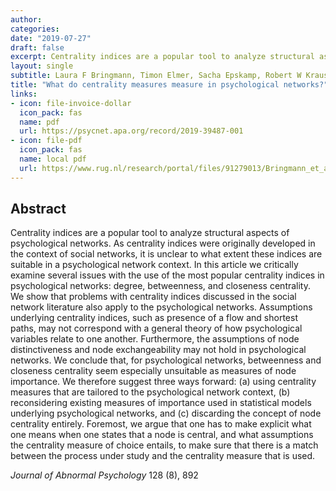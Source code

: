 ```yaml
---
author: 
categories:
date: "2019-07-27"
draft: false
excerpt: Centrality indices are a popular tool to analyze structural aspects of psychological networks. As centrality indices were originally developed in the context of social networks, it is unclear to what extent these indices are suitable in a psychological network context. In this article we critically examine several issues with the use of the most popular centrality indices in psychological networks...
layout: single
subtitle: Laura F Bringmann, Timon Elmer, Sacha Epskamp, Robert W Krause, David Schoch, Marieke Wichers, Johanna TW Wigman & Eveline Snippe
title: "What do centrality measures measure in psychological networks?"
links:
- icon: file-invoice-dollar
  icon_pack: fas
  name: pdf 
  url: https://psycnet.apa.org/record/2019-39487-001
- icon: file-pdf
  icon_pack: fas
  name: local pdf
  url: https://www.rug.nl/research/portal/files/91279013/Bringmann_et_al._2019_JAP.pdf
---
```


## Abstract 
Centrality indices are a popular tool to analyze structural aspects of psychological networks. As centrality indices were originally developed in the context of social networks, it is unclear to what extent these indices are suitable in a psychological network context. In this article we critically examine several issues with the use of the most popular centrality indices in psychological networks: degree, betweenness, and closeness centrality. We show that problems with centrality indices discussed in the social network literature also apply to the psychological networks. Assumptions underlying centrality indices, such as presence of a flow and shortest paths, may not correspond with a general theory of how psychological variables relate to one another. Furthermore, the assumptions of node distinctiveness and node exchangeability may not hold in psychological networks. We conclude that, for psychological networks, betweenness and closeness centrality seem especially unsuitable as measures of node importance. We therefore suggest three ways forward: (a) using centrality measures that are tailored to the psychological network context, (b) reconsidering existing measures of importance used in statistical models underlying psychological networks, and (c) discarding the concept of node centrality entirely. Foremost, we argue that one has to make explicit what one means when one states that a node is central, and what assumptions the centrality measure of choice entails, to make sure that there is a match between the process under study and the centrality measure that is used. 

*Journal of Abnormal Psychology* 128 (8), 892